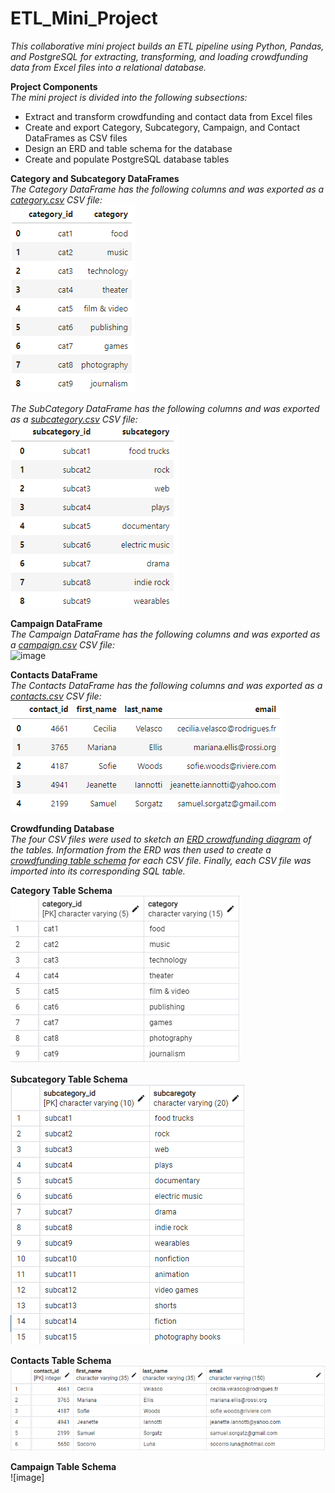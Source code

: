 # ETL_Mini_Project
*This collaborative mini project builds an ETL pipeline using Python, Pandas, and PostgreSQL for extracting, transforming, and loading crowdfunding data from Excel files into a relational database.*

**Project Components**<br>
*The mini project is divided into the following subsections:*
* Extract and transform crowdfunding and contact data from Excel files
* Create and export Category, Subcategory, Campaign, and Contact DataFrames as CSV files
* Design an ERD and table schema for the database
* Create and populate PostgreSQL database tables

**Category and Subcategory DataFrames**<br>
*The Category DataFrame has the following columns and was exported as a [category.csv](Resources/category.csv) CSV file:*<br>
![image](https://github.com/RachaelCaldwell/Crowdfunding_ETL/blob/main/Images/category_df.png?raw=true)

*The SubCategory DataFrame has the following columns and was exported as a [subcategory.csv](Resources/subcategory.csv) CSV file:*<br>
![image](https://github.com/RachaelCaldwell/Crowdfunding_ETL/blob/main/Images/subcategory_df.png?raw=true)


**Campaign DataFrame**<br>
*The Campaign DataFrame has the following columns and was exported as a [campaign.csv](Resources/campaign.csv) CSV file:*<br>
![image](https://github.com/RachaelCaldwell/Crowdfunding_ETL/assets/134207637/e2185918-9759-41e9-8d41-1ba84491737b)


**Contacts DataFrame**<br>
*The Contacts DataFrame has the following columns and was exported as a [contacts.csv](Resources/contacts.csv) CSV file:*<br>
![image](https://github.com/RachaelCaldwell/Crowdfunding_ETL/blob/main/Images/contacts_df.png?raw=true)

**Crowdfunding Database**<br>
*The four CSV files were used to sketch an [ERD crowdfunding diagram](https://github.com/RachaelCaldwell/Crowdfunding_ETL/blob/main/Images/Crowdfunding%20Diagram.png?raw=true) of the tables. Information from the ERD was then used to create a [crowdfunding table schema](crowdfunding_db_schema.sql) for each CSV file. Finally, each CSV file was imported into its corresponding SQL table.*

**Category Table Schema**<br>
![image](https://github.com/RachaelCaldwell/Crowdfunding_ETL/blob/main/Images/category_schema.png?raw=true)

**Subcategory Table Schema**<br>
![image](https://github.com/RachaelCaldwell/Crowdfunding_ETL/blob/main/Images/subcategory_schema.png?raw=true)

**Contacts Table Schema**<br>
![image](https://github.com/RachaelCaldwell/Crowdfunding_ETL/blob/main/Images/contacts_schema.png?raw=true)

**Campaign Table Schema**<br>
![image]

